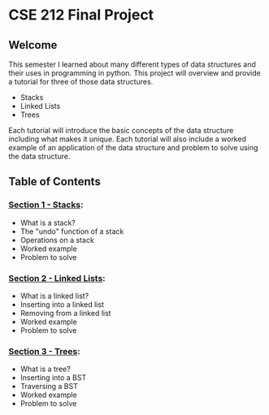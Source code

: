 # CSE 212 Final Project

## Welcome

This semester I learned about many different types of data structures and their uses in programming in python.
This project will overview and provide a tutorial for three of those data structures.
- Stacks
- Linked Lists
- Trees

Each tutorial will introduce the basic concepts of the data structure including what makes it unique.
Each tutorial will also include a worked example of an application of the data structure and problem to solve using the data structure.

## Table of Contents
### [Section 1 - Stacks](stacks/stacks.md):
- What is a stack?
- The "undo" function of a stack
- Operations on a stack
- Worked example
- Problem to solve

### [Section 2 - Linked Lists](linked_lists/linked_lists.md):
- What is a linked list?
- Inserting into a linked list
- Removing from a linked list
- Worked example
- Problem to solve

### [Section 3 - Trees](trees/trees.md):
- What is a tree?
- Inserting into a BST
- Traversing a BST
- Worked example
- Problem to solve